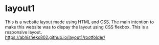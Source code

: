 # layout1
This is a website layout made using HTML and CSS. The main intention to make this website was to dispay the layout using CSS flexbox. This is a responsive layout.<br>
https://abhisheks802.github.io/layout1/rootfolder/
